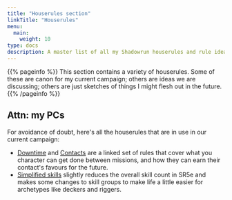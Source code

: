```yaml
---
title: "Houserules section"
linkTitle: "Houserules"
menu:
  main:
    weight: 10
type: docs
description: A master list of all my Shadowrun houserules and rule ideas
---
```


{{% pageinfo %}} 
This section contains a variety of houserules. Some of these are canon for my current campaign; others are ideas we are discussing; others are just sketches of things I might flesh out in the future.
{{% /pageinfo %}}

## Attn: my PCs

For avoidance of doubt, here's all the houserules that are in use in our current campaign:

* [Downtime][1] and [Contacts][2] are a linked set of rules that cover what you character can get done between missions, and how they can earn their contact's favours for the future.
* [Simplified skills][3] slightly reduces the overall skill count in SR5e and makes some changes to skill groups to make life a little easier for archetypes like deckers and riggers.

[1]:	/houserules/characters/downtime.md
[2]:	/houserules/characters/contacts.md
[3]:	/houserules/characters/skills.md